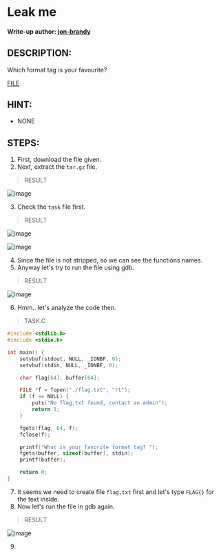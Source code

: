 # Leak me
#### Write-up author: [jon-brandy](https://github.com/jon-brandy)
## DESCRIPTION:
Which format tag is your favourite?

[FILE](https://github.com/Bread-Yolk/ctflearnwu/blob/d86503045d9e9e6cdcd3ea2f547b8f04697c0dc9/Assets/Binex/Leak%20me/task.tar.gz)

## HINT:
- NONE
## STEPS:
1. First, download the file given.
2. Next, extract the `tar.gz` file.

> RESULT

![image](https://user-images.githubusercontent.com/70703371/194568494-f3e089d6-6e0e-44fc-9e12-e0e567d1d5a3.png)


3. Check the `task` file first.

> RESULT

![image](https://user-images.githubusercontent.com/70703371/194568647-0176fe53-28ae-4e78-86e7-7823559f08fe.png)


![image](https://user-images.githubusercontent.com/70703371/194568758-0820270d-2000-4f14-b6ab-4dc3120ea570.png)


4. Since the file is not stripped, so we can see the functions names.
5. Anyway let's try to run the file using gdb.

> RESULT

![image](https://user-images.githubusercontent.com/70703371/194569285-4c9004d1-276c-4b45-9850-de354bf9f8bd.png)


6. Hmm.. let's analyze the code then.

> TASK.C

```c
#include <stdlib.h>
#include <stdio.h>

int main() {
    setvbuf(stdout, NULL, _IONBF, 0);
    setvbuf(stdin, NULL, _IONBF, 0);

    char flag[64], buffer[64];

    FILE *f = fopen("./flag.txt", "rt");
    if (f == NULL) {
        puts("No flag.txt found, contact an admin");
        return 1;
    }

    fgets(flag, 64, f);      
    fclose(f);

    printf("What is your favorite format tag? ");
    fgets(buffer, sizeof(buffer), stdin);
    printf(buffer);

    return 0;
}

```

7. It seems we need to create file `flag.txt` first and let's type `FLAG{}` for the text inside.
8. Now let's run the file in gdb again.

> RESULT

![image](https://user-images.githubusercontent.com/70703371/194570111-94b37b00-6117-4c2a-bf6d-af1ea2727600.png)


9. 

